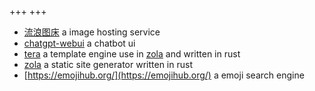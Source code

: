 +++
+++


- [流浪图床](https://p.sda1.dev/) a image hosting service
- [chatgpt-webui](https://vercel.com/templates/next.js/chatbot-ui) a chatbot ui
- [tera](https://tera.netlify.app/docs/#built-in-filters) a template engine use in [zola](https://www.getzola.org/documentation/templates/pages-sections/) and written in rust
- [zola](https://www.getzola.org/documentation/templates/pages-sections/) a static site generator written in rust
- [https://emojihub.org/](https://emojihub.org/) a emoji search engine